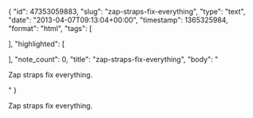 {
  "id": 47353059883,
  "slug": "zap-straps-fix-everything",
  "type": "text",
  "date": "2013-04-07T09:13:04+00:00",
  "timestamp": 1365325984,
  "format": "html",
  "tags": [

  ],
  "highlighted": [

  ],
  "note_count": 0,
  "title": "zap-straps-fix-everything",
  "body": "<p>Zap straps fix everything.</p>"
}

<p>Zap straps fix everything.</p>
